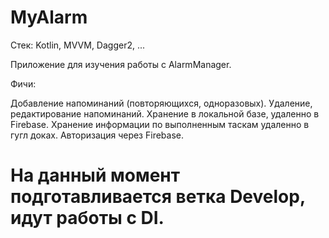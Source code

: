 # MyAlarm

Стек: Kotlin, MVVM, Dagger2, ...

Приложение для изучения работы с AlarmManager.

Фичи:

Добавление напоминаний (повторяющихся, одноразовых). 
Удаление, редактирование напоминаний.
Хранение в локальной базе, удаленно в Firebase.
Хранение информации по выполненным таскам удаленно в гугл доках. 
Авторизация через Firebase.

# На данный момент подготавливается ветка Develop, идут работы с DI.

